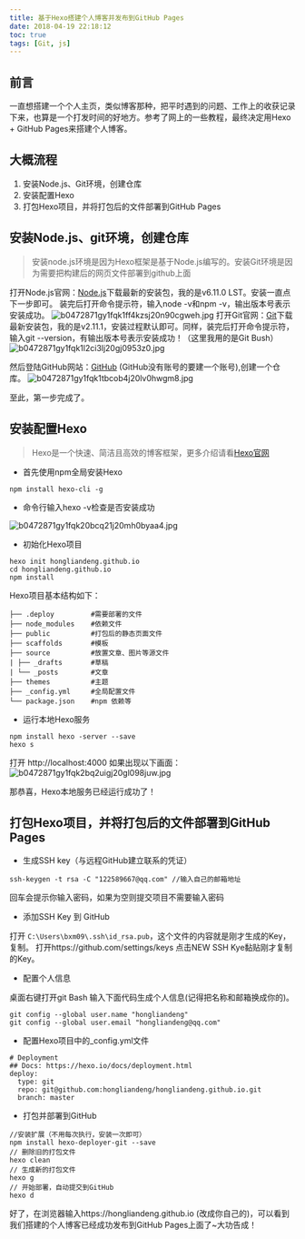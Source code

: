 ```yaml
---
title: 基于Hexo搭建个人博客并发布到GitHub Pages
date: 2018-04-19 22:18:12
toc: true
tags: [Git, js]
---
```

前言
--

 一直想搭建一个个人主页，类似博客那种，把平时遇到的问题、工作上的收获记录下来，也算是一个打发时间的好地方。参考了网上的一些教程，最终决定用Hexo + GitHub Pages来搭建个人博客。

<!-- more -->

大概流程
----

 1. 安装Node.js、Git环境，创建仓库
 2. 安装配置Hexo
 3. 打包Hexo项目，并将打包后的文件部署到GitHub Pages
 
## 安装Node.js、git环境，创建仓库 ##

> 安装node.js环境是因为Hexo框架是基于Node.js编写的。安装Git环境是因为需要把构建后的网页文件部署到github上面

打开Node.js官网：[Node.js][1]下载最新的安装包，我的是v6.11.0 LST。安装一直点下一步即可。
装完后打开命令提示符，输入node -v和npm -v，输出版本号表示安装成功。
![b0472871gy1fqk1ff4kzsj20n90cgweh.jpg][2]
打开Git官网：[Git][3]下载最新安装包，我的是v2.11.1，安装过程默认即可。同样，装完后打开命令提示符，输入git --version，有输出版本号表示安装成功！（这里我用的是Git Bush）
![b0472871gy1fqk1l2ci3lj20gj0953z0.jpg][4]

然后登陆GitHub网站：[GitHub][5] (GitHub没有账号的要建一个账号),创建一个仓库。
![b0472871gy1fqk1tbcob4j20lv0hwgm8.jpg][6]

至此，第一步完成了。

安装配置Hexo
----

> Hexo是一个快速、简洁且高效的博客框架，更多介绍请看[Hexo官网][7]

 - 首先使用npm全局安装Hexo


```
npm install hexo-cli -g
```

 - 命令行输入hexo -v检查是否安装成功

![b0472871gy1fqk20bcq21j20mh0byaa4.jpg][8]

 - 初始化Hexo项目

```
hexo init hongliandeng.github.io
cd hongliandeng.github.io
npm install
```

Hexo项目基本结构如下：

```
├── .deploy         #需要部署的文件
├── node_modules    #依赖文件
├── public          #打包后的静态页面文件
├── scaffolds       #模板
├── source          #放置文章、图片等源文件
| ├── _drafts       #草稿
| └── _posts        #文章
├── themes          #主题
├── _config.yml     #全局配置文件
└── package.json    #npm 依赖等
```

 - 运行本地Hexo服务

```
npm install hexo -server --save
hexo s
```

打开 http://localhost:4000 如果出现以下画面：
![b0472871gy1fqk2bq2uigj20gl098juw.jpg][9]

那恭喜，Hexo本地服务已经运行成功了！

## 打包Hexo项目，并将打包后的文件部署到GitHub Pages ##

 - 生成SSH key（与远程GitHub建立联系的凭证）

```
ssh-keygen -t rsa -C "122589667@qq.com" //输入自己的邮箱地址
```
回车会提示你输入密码，如果为空则提交项目不需要输入密码

 - 添加SSH Key 到 GitHub

打开 `C:\Users\bxm09\.ssh\id_rsa.pub`，这个文件的内容就是刚才生成的Key，复制。 打开https://github.com/settings/keys 点击NEW SSH Kye黏贴刚才复制的Key。

 - 配置个人信息

桌面右键打开git Bash 输入下面代码生成个人信息(记得把名称和邮箱换成你的)。

```
git config --global user.name "hongliandeng"
git config --global user.email "hongliandeng@qq.com"

```

 - 配置Hexo项目中的_config.yml文件

```
# Deployment
## Docs: https://hexo.io/docs/deployment.html
deploy:
  type: git
  repo: git@github.com:hongliandeng/hongliandeng.github.io.git
  branch: master
```

 - 打包并部署到GitHub

```
//安装扩展（不用每次执行，安装一次即可）
npm install hexo-deployer-git --save
// 删除旧的打包文件
hexo clean
// 生成新的打包文件
hexo g
// 开始部署，自动提交到GitHub
hexo d
```

好了，在浏览器输入https://hongliandeng.github.io (改成你自己的)，可以看到我们搭建的个人博客已经成功发布到GitHub Pages上面了~大功告成！

  [1]: https://nodejs.org/en/
  [2]: http://wx4.sinaimg.cn/mw690/b0472871gy1fqk1ff4kzsj20n90cgweh.jpg
  [3]: https://git-scm.com/downloads
  [4]: http://wx1.sinaimg.cn/mw690/b0472871gy1fqk1l2ci3lj20gj0953z0.jpg
  [5]: https://github.com/
  [6]: http://wx3.sinaimg.cn/mw690/b0472871gy1fqk1tbcob4j20lv0hwgm8.jpg
  [7]: https://hexo.io/zh-cn/
  [8]: http://wx1.sinaimg.cn/mw690/b0472871gy1fqk20bcq21j20mh0byaa4.jpg
  [9]: http://wx3.sinaimg.cn/mw690/b0472871gy1fqk2bq2uigj20gl098juw.jpg